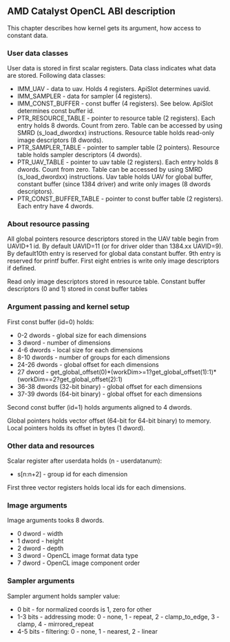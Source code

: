 ## AMD Catalyst OpenCL ABI description

This chapter describes how kernel gets its argument, how access to constant data.

### User data classes

User data is stored in first scalar registers. Data class indicates what data are stored.
Following data classes:

* IMM_UAV - data to uav. Holds 4 registers. ApiSlot determines uavid.
* IMM_SAMPLER - data for sampler (4 registers).
* IMM_CONST_BUFFER - const buffer (4 registers). See below.
ApiSlot determines const buffer id.
* PTR_RESOURCE_TABLE - pointer to resource table (2 registers).
Each entry holds 8 dwords. Count from zero.
Table can be accessed by using SMRD (s_load_dwordxx) instructions.
Resource table holds read-only image descriptors (8 dwords).
* PTR_SAMPLER_TABLE - pointer to sampler table (2 pointers).
Resource table holds sampler descriptors (4 dwords).
* PTR_UAV_TABLE - pointer to uav table (2 registers).
Each entry holds 8 dwords. Count from zero.
Table can be accessed by using SMRD (s_load_dwordxx) instructions.
Uav table holds UAV for global buffer, constant buffer (since 1384 driver)
and write only images (8 dwords descriptors).
* PTR_CONST_BUFFER_TABLE - pointer to const buffer table (2 registers).
Each entry have 4 dwords.

### About resource passing

All global pointers resource descriptors stored in the UAV table begin from
UAVID+1 id. By default UAVID=11 (or for driver older than 1384.xx UAVID=9).
By default10th entry is reserved for global data constant buffer.
9th entry is reserved for printf buffer.
First eight entries is write only image descriptors if defined.

Read only image descriptors stored in resource table.
Constant buffer descriptors (0 and 1) stored in const buffer tables

### Argument passing and kernel setup

First const buffer (id=0) holds:

* 0-2 dwords - global size for each dimensions
* 3 dword - number of dimensions
* 4-6 dwords - local size for each dimensions
* 8-10 dwords - number of groups for each dimensions
* 24-26 dwords - global offset for each dimensions
* 27 dword - get_global_offset(0)\*(workDim>=1?get_global_offset(1):1)\*
            (workDim==2?get_global_offset(2):1)
* 36-38 dwords (32-bit binary) - global offset for each dimensions
* 37-39 dwords (64-bit binary) - global offset for each dimensions

Second const buffer (id=1) holds arguments aligned to 4 dwords.

Global pointers holds vector offset (64-bit for 64-bit binary) to memory.
Local pointers holds its offset in bytes (1 dword).

### Other data and resources

Scalar register after userdata holds (n - userdatanum):

* s[n:n+2] - group id for each dimension

First three vector registers holds local ids for each dimensions.

### Image arguments

Image arguments tooks 8 dwords.

* 0 dword - width
* 1 dword - height
* 2 dword - depth
* 3 dword - OpenCL image format data type
* 7 dword - OpenCL image component order

### Sampler arguments

Sampler argument holds sampler value:

* 0 bit - for normalized coords is 1, zero for other
* 1-3 bits - addressing mode:
    0 - none, 1 - repeat, 2 - clamp_to_edge, 3 - clamp, 4 - mirrored_repeat
* 4-5 bits - filtering: 0 - none, 1 - nearest, 2 - linear

